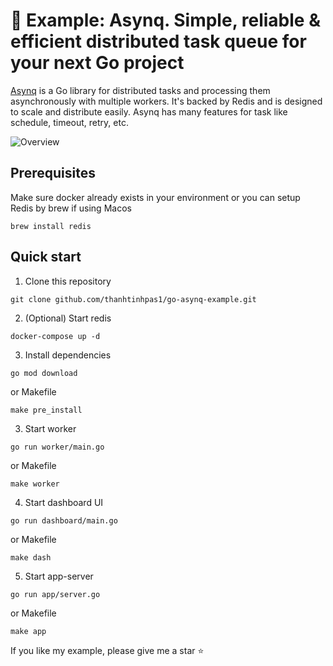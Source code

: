 # 📖 Example: Asynq. Simple, reliable & efficient distributed task queue for your next Go project

[Asynq](https://github.com/hibiken/asynq) is a Go library for distributed tasks and processing them asynchronously with multiple workers. It's backed by Redis and is designed to scale and distribute easily.
Asynq has many features for task like schedule, timeout, retry, etc.

![Overview](https://user-images.githubusercontent.com/11155743/116358505-656f5f80-a806-11eb-9c16-94e49dab0f99.jpg)

## Prerequisites
Make sure docker already exists in your environment or you can setup Redis by brew if using Macos
```console
brew install redis
```

## Quick start
1. Clone this repository
```console
git clone github.com/thanhtinhpas1/go-asynq-example.git
```
2. (Optional) Start redis
```console
docker-compose up -d
```
3. Install dependencies
```console
go mod download
```
or Makefile
```console
make pre_install
```
3. Start worker
```console
go run worker/main.go
```
or Makefile
```console
make worker
```
4. Start dashboard UI
```console
go run dashboard/main.go
```
or Makefile
```console
make dash
```

5. Start app-server
```console
go run app/server.go
```
or Makefile
```console
make app
```

If you like my example, please give me a star ⭐
